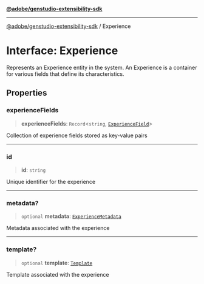 [**@adobe/genstudio-extensibility-sdk**](../README.md)

***

[@adobe/genstudio-extensibility-sdk](../globals.md) / Experience

# Interface: Experience

Represents an Experience entity in the system.
An Experience is a container for various fields that define its characteristics.

## Properties

### experienceFields

> **experienceFields**: `Record`\<`string`, [`ExperienceField`](ExperienceField.md)\>

Collection of experience fields stored as key-value pairs

***

### id

> **id**: `string`

Unique identifier for the experience

***

### metadata?

> `optional` **metadata**: [`ExperienceMetadata`](../type-aliases/ExperienceMetadata.md)

Metadata associated with the experience

***

### template?

> `optional` **template**: [`Template`](../type-aliases/Template.md)

Template associated with the experience
